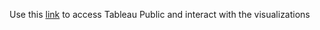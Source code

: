 Use this [link](https://github.com/dan1dr/microdosing/tree/main/front) to access Tableau Public and interact with the visualizations 
